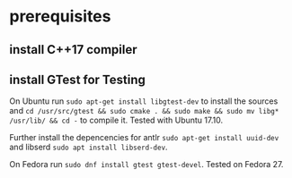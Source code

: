 # prerequisites

## install C++17 compiler


## install GTest for Testing
On Ubuntu run `sudo apt-get install libgtest-dev` to install the sources and `cd /usr/src/gtest && sudo cmake . && sudo make && sudo mv libg* /usr/lib/ && cd -` to compile it. Tested with Ubuntu 17.10. 

Further install the depencencies for antlr `sudo apt-get install uuid-dev` and libserd `sudo apt install libserd-dev`.

On Fedora run `sudo dnf install gtest gtest-devel`. Tested on Fedora 27.